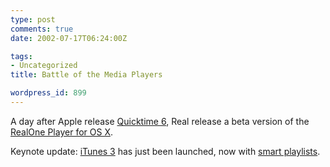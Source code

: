 ```yaml
---
type: post
comments: true
date: 2002-07-17T06:24:00Z

tags:
- Uncategorized
title: Battle of the Media Players

wordpress_id: 899
---
```


A day after Apple release [Quicktime 6](http://www.apple.com/quicktime/download/), Real release a beta version of the [RealOne Player for OS X](http://www.real.com/realone/mac/index.html ).



	

Keynote update: [iTunes 3](http://www.apple.com/itunes/) has just been launched, now with [smart playlists](http://www.apple.com/itunes/smartplaylists.html).

